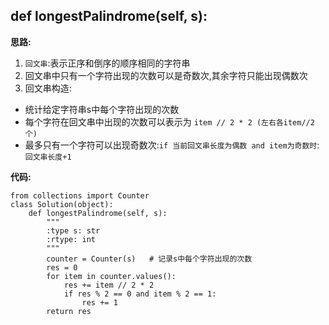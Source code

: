 ## def longestPalindrome(self, s):

**思路:**
1. `回文串`:表示正序和倒序的顺序相同的字符串
2. 回文串中只有一个字符出现的次数可以是奇数次,其余字符只能出现偶数次
3. 回文串构造:
* 统计给定字符串s中每个字符出现的次数
* 每个字符在回文串中出现的次数可以表示为 `item // 2 * 2 (左右各item//2个)`
* 最多只有一个字符可以出现奇数次:`if 当前回文串长度为偶数 and item为奇数时`:`回文串长度+1`

**代码:**
```
from collections import Counter
class Solution(object):
    def longestPalindrome(self, s):
        """
        :type s: str
        :rtype: int
        """
        counter = Counter(s)   # 记录s中每个字符出现的次数
        res = 0
        for item in counter.values():
            res += item // 2 * 2
            if res % 2 == 0 and item % 2 == 1:
                res += 1
        return res

```